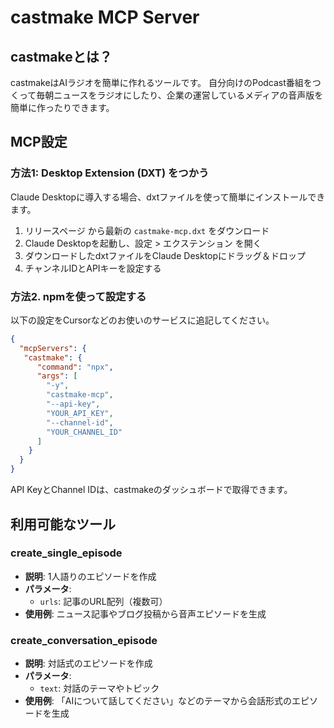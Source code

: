 # castmake MCP Server

## castmakeとは？

castmakeはAIラジオを簡単に作れるツールです。
自分向けのPodcast番組をつくって毎朝ニュースをラジオにしたり、企業の運営しているメディアの音声版を簡単に作ったりできます。

## MCP設定

### 方法1: Desktop Extension (DXT) をつかう

Claude Desktopに導入する場合、dxtファイルを使って簡単にインストールできます。

1. リリースページ から最新の `castmake-mcp.dxt` をダウンロード
2. Claude Desktopを起動し、設定 > エクステンション を開く
3. ダウンロードしたdxtファイルをClaude Desktopにドラッグ＆ドロップ
4. チャンネルIDとAPIキーを設定する

### 方法2. npmを使って設定する

以下の設定をCursorなどのお使いのサービスに追記してください。

```json
{
  "mcpServers": {
   "castmake": {
      "command": "npx",
      "args": [
        "-y",
        "castmake-mcp",
        "--api-key",
        "YOUR_API_KEY",
        "--channel-id", 
        "YOUR_CHANNEL_ID"
      ]
    }
  }
}
```

API KeyとChannel IDは、castmakeのダッシュボードで取得できます。

## 利用可能なツール

### create_single_episode
- **説明**: 1人語りのエピソードを作成
- **パラメータ**: 
  - `urls`: 記事のURL配列（複数可）
- **使用例**: ニュース記事やブログ投稿から音声エピソードを生成

### create_conversation_episode  
- **説明**: 対話式のエピソードを作成
- **パラメータ**:
  - `text`: 対話のテーマやトピック
- **使用例**: 「AIについて話してください」などのテーマから会話形式のエピソードを生成

